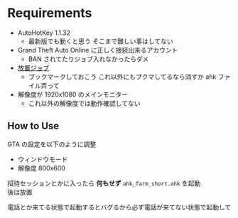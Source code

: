 # Requirements

- AutoHotKey 1.1.32
  - 最新版でも動くと思う そこまで難しい事はしてない
- Grand Theft Auto Online に正しく接続出来るアカウント
  - BAN されてたりジョブ入れなかったらダメ
- [放置ジョブ](https://socialclub.rockstargames.com/job/gtav/rJDdM43EbEC7Inwkx4YpgA)
  - ブックマークしておこう これ以外にもブクマしてるなら消すか ahk ファイル弄って
- 解像度が 1920x1080 のメインモニター
  - これ以外の解像度では動作確認してない

## How to Use

GTA の設定を以下のように調整

- ウィンドウモード
- 解像度 800x600

招待セッションとかに入ったら **何もせず** `ahk_farm_short.ahk` を起動  
後は放置

電話とか来てる状態で起動するとバグるから必ず電話が来てない状態で起動して

<!-- # What is "Long" ?

適当な長い放置ジョブをブックマークして一番下に配置されるようにする
おすすめは [これ](https://socialclub.rockstargames.com/job/gtav/BwmjV9txpEOCz4oVJAna3w)
ブックマークしたら `ahk_farm_long.ahk` を起動 -->
